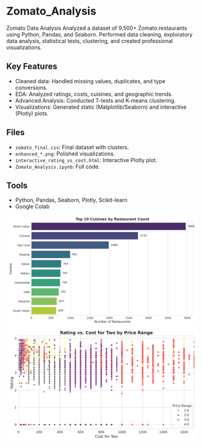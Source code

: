 # Zomato_Analysis
Zomato Data Analysis Analyzed a dataset of 9,500+ Zomato restaurants using Python, Pandas, and Seaborn. Performed data cleaning, exploratory data analysis, statistical tests, clustering, and created professional visualizations.
## Key Features
- Cleaned data: Handled missing values, duplicates, and type conversions.
- EDA: Analyzed ratings, costs, cuisines, and geographic trends.
- Advanced Analysis: Conducted T-tests and K-means clustering.
- Visualizations: Generated static (Matplotlib/Seaborn) and interactive (Plotly) plots.

## Files
- `zomato_final.csv`: Final dataset with clusters.
- `enhanced_*.png`: Polished visualizations.
- `interactive_rating_vs_cost.html`: Interactive Plotly plot.
- `Zomato_Analysis.ipynb`: Full code.

## Tools
- Python, Pandas, Seaborn, Plotly, Scikit-learn
- Google Colab

![Top Cuisines](enhanced_top_cuisines.png)
![Rating vs. Cost](enhanced_rating_vs_cost.png)
